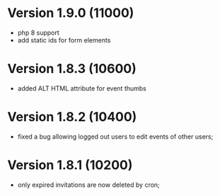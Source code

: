 # Version 1.9.0 (11000)
- php 8 support
- add static ids for form elements

# Version 1.8.3 (10600)
- added ALT HTML attribute for event thumbs

# Version 1.8.2 (10400)
- fixed a bug allowing logged out users to edit events of other users;

# Version 1.8.1 (10200)
- only expired invitations are now deleted by cron;
